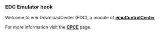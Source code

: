 ### EDC Emulator hook

Welcome to emuDownloadCenter (EDC), a module of [**emuControlCenter**](https://github.com/PhoenixInteractiveNL/emuControlCenter/wiki/)

For more information visit the [**CPCE**](https://github.com/PhoenixInteractiveNL/edc-masterhook/wiki/Emulator-cpce#menu) page.
